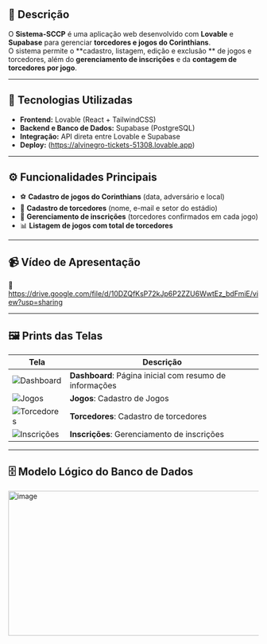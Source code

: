 ## 📌 Descrição
O **Sistema-SCCP** é uma aplicação web desenvolvido com **Lovable** e **Supabase** para gerenciar **torcedores e jogos do Corinthians**.  
O sistema permite o **cadastro, listagem, edição e exclusão ** de jogos e torcedores, além do **gerenciamento de inscrições** e da **contagem de torcedores por jogo**.

---

## 🚀 Tecnologias Utilizadas
- **Frontend:** Lovable (React + TailwindCSS)
- **Backend e Banco de Dados:** Supabase (PostgreSQL)
- **Integração:** API direta entre Lovable e Supabase
- **Deploy:** (https://alvinegro-tickets-51308.lovable.app)

---

## ⚙️ Funcionalidades Principais
- ⚽ **Cadastro de jogos do Corinthians** (data, adversário e local)
- 👥 **Cadastro de torcedores** (nome, e-mail e setor do estádio)
- 🧾 **Gerenciamento de inscrições** (torcedores confirmados em cada jogo)
- 📊 **Listagem de jogos com total de torcedores**

---

## 📹 Vídeo de Apresentação
🎥 https://drive.google.com/file/d/10DZQfKsP72kJp6P2ZZU6WwtEz_bdFmiE/view?usp=sharing

---

## 🖼️ Prints das Telas
| Tela | Descrição |
|------|------------|
| ![Dashboard](https://github.com/user-attachments/assets/8b464a93-ff91-480f-a8fe-3697779c3c6c) | **Dashboard**: Página inicial com resumo de informações | 
| ![Jogos](https://github.com/user-attachments/assets/97cfc9af-70e1-462f-a067-72fb6a989acf) | **Jogos**: Cadastro de Jogos |
| ![Torcedores](https://github.com/user-attachments/assets/e49052a9-bbcf-4b9b-b78d-3d1b3b5e64a1) | **Torcedores**: Cadastro de torcedores |
| ![Inscrições](https://github.com/user-attachments/assets/a936838d-2817-4ef9-8ce4-a85bc5dddd2e) | **Inscrições**: Gerenciamento de inscrições |

---

## 🗄️ Modelo Lógico do Banco de Dados
<img width="753" height="291" alt="image" src="https://github.com/user-attachments/assets/4f64f20a-e8fd-4aaf-bcd6-9a7570315a8e" />



